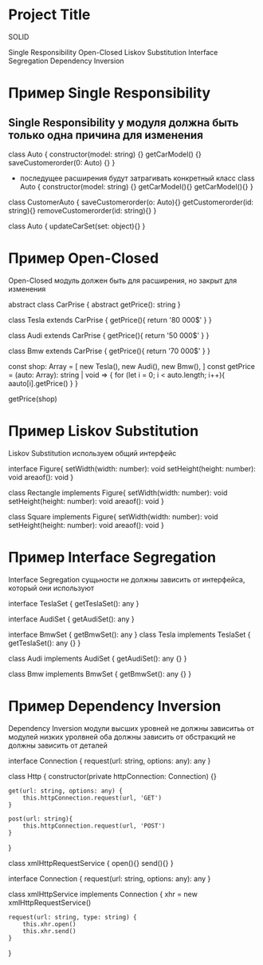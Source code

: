 
# Project Title

SOLID

Single Responsibility
Open-Closed
Liskov Substitution
Interface Segregation
Dependency Inversion




# Пример Single Responsibility
Single Responsibility у модуля должна быть только одна причина для изменения
-
class Auto {
    constructor(model: string) {}
    getCarModel() {}
    saveCustomerorder(0: Auto) {}
}

+ последущее расширения будут затрагивать конкретный класс
class Auto {
    constructor(model: string) {}
    getCarModel(){}
    getCarModel(){}
}

class CustomerAuto {
    saveCustomerorder(o: Auto){}
    getCustomerorder(id: string){}
    removeCustomerorder(id: string){}
}

class Auto {
    updateCarSet(set: object){}
}

# Пример Open-Closed
Open-Closed модуль должен быть для расширения, но закрыт для изменения

abstract class CarPrise {
    abstract getPrice(): string
}

class Tesla extends CarPrise {
    getPrice(){
        return '80 000$'
    }
}

class Audi extends CarPrise {
    getPrice(){
        return '50 000$'
    }
}

class Bmw extends CarPrise {
    getPrice(){
        return '70 000$'
    }
}

const shop: Array<CarPrise> = [
    new Tesla(),
    new Audi(),
    new Bmw(),
]
const getPrice = (auto: Array<CarPrise>): string | void => {
    for (let i = 0; i < auto.length; i++){
        aauto[i].getPrice()
    }
}

getPrice(shop)

# Пример Liskov Substitution
Liskov Substitution используем общий интерфейс

interface Figure{
    setWidth(width: number): void
    setHeight(height: number): void
    areaof(): void
}

class Rectangle implements Figure{
    setWidth(width: number): void
    setHeight(height: number): void
    areaof(): void
}

class Square implements Figure{
    setWidth(width: number): void
    setHeight(height: number): void
    areaof(): void
}


# Пример Interface Segregation
Interface Segregation сущьности не должны зависить от интерфейса, который они используют

interface TeslaSet {
    getTeslaSet(): any
}

interface AudiSet {
    getAudiSet(): any
}

interface BmwSet {
    getBmwSet(): any
}
class Tesla implements TeslaSet {
    getTeslaSet(): any {}
}

class Audi implements AudiSet {
    getAudiSet(): any {}
}

class Bmw implements BmwSet {
    getBmwSet(): any {}
}


# Пример Dependency Inversion

Dependency Inversion модули высших уровней не должны зависитьь от модулей низких уролвней оба должны зависить от обстракций не должны зависить от деталей

interface Connection {
    request(url: string, options: any): any
}

class Http {
    constructor(private httpConnection: Connection) {}

    get(url: string, options: any) {
        this.httpConnection.request(url, 'GET')
    }

    post(url: string){
        this.httpConnection.request(url, 'POST')
    }
}

class xmlHttpRequestService {
    open(){}
    send(){}
}

interface Connection {
    request(url: string, options: any): any
}

class xmlHttpService implements Connection {
    xhr = new xmlHttpRequestService()

    request(url: string, type: string) {
        this.xhr.open()
        this.xhr.send()
    }
}